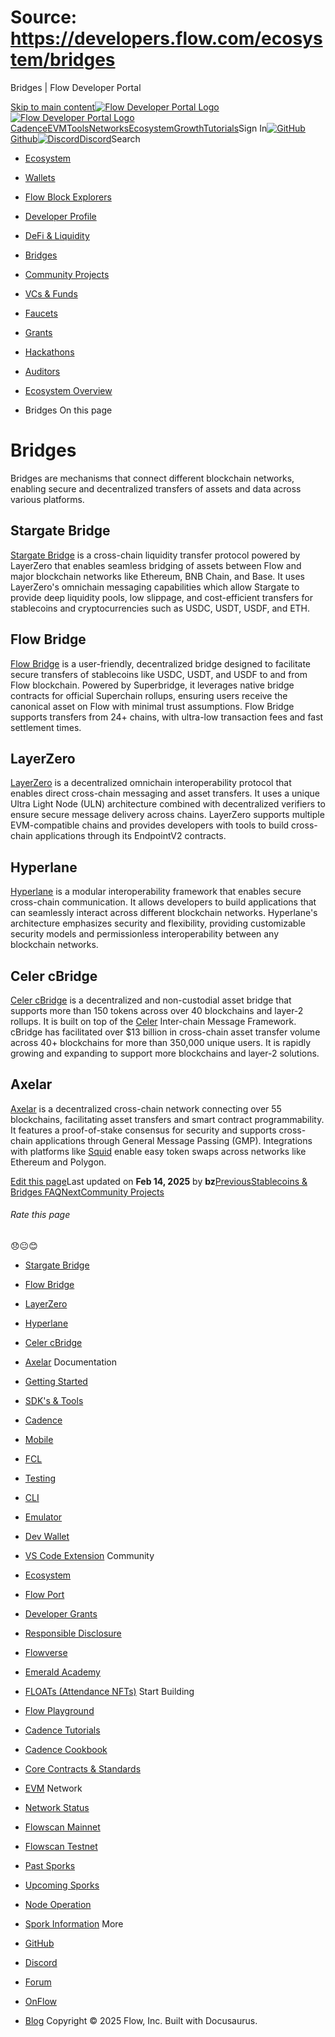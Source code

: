 # Source: https://developers.flow.com/ecosystem/bridges




Bridges | Flow Developer Portal





[Skip to main content](#__docusaurus_skipToContent_fallback)[![Flow Developer Portal Logo](/img/flow-docs-logo-dark.png)![Flow Developer Portal Logo](/img/flow-docs-logo-light.png)](/)[Cadence](/build/flow)[EVM](/evm/about)[Tools](/tools/flow-cli)[Networks](/networks/flow-networks)[Ecosystem](/ecosystem)[Growth](/growth)[Tutorials](/tutorials)Sign In[![GitHub]()Github](https://github.com/onflow)[![Discord]()Discord](https://discord.gg/flow)Search

* [Ecosystem](/ecosystem)
* [Wallets](/ecosystem/wallets)
* [Flow Block Explorers](/ecosystem/block-explorers)
* [Developer Profile](/ecosystem/developer-profile)
* [DeFi & Liquidity](/ecosystem/defi-liquidity)
* [Bridges](/ecosystem/bridges)
* [Community Projects](/ecosystem/projects)
* [VCs & Funds](/ecosystem/vcs-and-funds)
* [Faucets](/ecosystem/faucets)
* [Grants](/ecosystem/grants)
* [Hackathons](/ecosystem/hackathons)
* [Auditors](/ecosystem/auditors)
* [Ecosystem Overview](/ecosystem/overview)


* Bridges
On this page
# Bridges

Bridges are mechanisms that connect different blockchain networks, enabling secure and decentralized transfers of assets and data across various platforms.

## Stargate Bridge[​](#stargate-bridge "Direct link to Stargate Bridge")

[Stargate Bridge](https://stargate.finance/bridge) is a cross-chain liquidity transfer protocol powered by LayerZero that enables seamless bridging of assets between Flow and major blockchain networks like Ethereum, BNB Chain, and Base. It uses LayerZero's omnichain messaging capabilities which allow Stargate to provide deep liquidity pools, low slippage, and cost-efficient transfers for stablecoins and cryptocurrencies such as USDC, USDT, USDF, and ETH.

## Flow Bridge[​](#flow-bridge "Direct link to Flow Bridge")

[Flow Bridge](https://bridge.flow.com/) is a user-friendly, decentralized bridge designed to facilitate secure transfers of stablecoins like USDC, USDT, and USDF to and from Flow blockchain. Powered by Superbridge, it leverages native bridge contracts for official Superchain rollups, ensuring users receive the canonical asset on Flow with minimal trust assumptions. Flow Bridge supports transfers from 24+ chains, with ultra-low transaction fees and fast settlement times.

## LayerZero[​](#layerzero "Direct link to LayerZero")

[LayerZero](https://docs.layerzero.network/) is a decentralized omnichain interoperability protocol that enables direct cross-chain messaging and asset transfers. It uses a unique Ultra Light Node (ULN) architecture combined with decentralized verifiers to ensure secure message delivery across chains. LayerZero supports multiple EVM-compatible chains and provides developers with tools to build cross-chain applications through its EndpointV2 contracts.

## Hyperlane[​](#hyperlane "Direct link to Hyperlane")

[Hyperlane](https://www.usenexus.org/) is a modular interoperability framework that enables secure cross-chain communication. It allows developers to build applications that can seamlessly interact across different blockchain networks. Hyperlane's architecture emphasizes security and flexibility, providing customizable security models and permissionless interoperability between any blockchain networks.

## Celer cBridge[​](#celer-cbridge "Direct link to Celer cBridge")

[Celer cBridge](https://cbridge.celer.network/) is a decentralized and non-custodial asset bridge that supports more than 150 tokens across over 40 blockchains and layer-2 rollups. It is built on top of the [Celer](https://celer.network/) Inter-chain Message Framework. cBridge has facilitated over $13 billion in cross-chain asset transfer volume across 40+ blockchains for more than 350,000 unique users. It is rapidly growing and expanding to support more blockchains and layer-2 solutions.

## Axelar[​](#axelar "Direct link to Axelar")

[Axelar](https://www.axelar.network/) is a decentralized cross-chain network connecting over 55 blockchains, facilitating asset transfers and smart contract programmability. It features a proof-of-stake consensus for security and supports cross-chain applications through General Message Passing (GMP). Integrations with platforms like [Squid](https://www.squidrouter.com/) enable easy token swaps across networks like Ethereum and Polygon.

[Edit this page](https://github.com/onflow/docs/tree/main/docs/ecosystem/bridges.md)Last updated on **Feb 14, 2025** by **bz**[PreviousStablecoins & Bridges FAQ](/ecosystem/defi-liquidity/faq)[NextCommunity Projects](/ecosystem/projects)
###### Rate this page

😞😐😊

* [Stargate Bridge](#stargate-bridge)
* [Flow Bridge](#flow-bridge)
* [LayerZero](#layerzero)
* [Hyperlane](#hyperlane)
* [Celer cBridge](#celer-cbridge)
* [Axelar](#axelar)
Documentation

* [Getting Started](/build/getting-started/contract-interaction)
* [SDK's & Tools](/tools)
* [Cadence](https://cadence-lang.org/docs/)
* [Mobile](/build/guides/mobile/overview)
* [FCL](/tools/clients/fcl-js)
* [Testing](/build/smart-contracts/testing)
* [CLI](/tools/flow-cli)
* [Emulator](/tools/emulator)
* [Dev Wallet](https://github.com/onflow/fcl-dev-wallet)
* [VS Code Extension](/tools/vscode-extension)
Community

* [Ecosystem](/ecosystem)
* [Flow Port](https://port.onflow.org/)
* [Developer Grants](https://github.com/onflow/developer-grants)
* [Responsible Disclosure](https://flow.com/flow-responsible-disclosure)
* [Flowverse](https://www.flowverse.co/)
* [Emerald Academy](https://academy.ecdao.org/)
* [FLOATs (Attendance NFTs)](https://floats.city/)
Start Building

* [Flow Playground](https://play.flow.com/)
* [Cadence Tutorials](https://cadence-lang.org/docs/tutorial/first-steps)
* [Cadence Cookbook](https://open-cadence.onflow.org)
* [Core Contracts & Standards](/build/core-contracts)
* [EVM](/evm/about)
Network

* [Network Status](https://status.onflow.org/)
* [Flowscan Mainnet](https://flowdscan.io/)
* [Flowscan Testnet](https://testnet.flowscan.io/)
* [Past Sporks](/networks/node-ops/node-operation/past-sporks)
* [Upcoming Sporks](/networks/node-ops/node-operation/upcoming-sporks)
* [Node Operation](/networks/node-ops)
* [Spork Information](/networks/node-ops/node-operation/spork)
More

* [GitHub](https://github.com/onflow)
* [Discord](https://discord.gg/flow)
* [Forum](https://forum.onflow.org/)
* [OnFlow](https://onflow.org/)
* [Blog](https://flow.com/blog)
Copyright © 2025 Flow, Inc. Built with Docusaurus.

